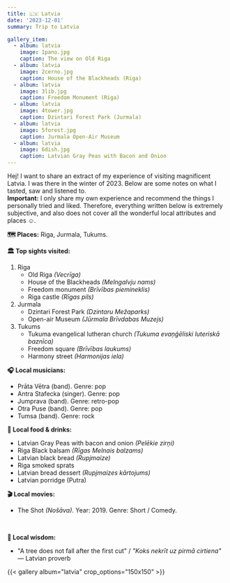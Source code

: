 ```yaml
---
title: 🇱🇻 Latvia 
date: '2023-12-01'
summary: Trip to Latvia

gallery_item:
  - album: latvia
    image: 1pano.jpg
    caption: The view on Old Riga
  - album: latvia
    image: 2cerno.jpg
    caption: House of the Blackheads (Riga)
  - album: latvia
    image: 3lib.jpg
    caption: Freedom Monument (Riga)
  - album: latvia
    image: 4tower.jpg
    caption: Dzintari Forest Park (Jurmala)
  - album: latvia
    image: 5forest.jpg
    caption: Jurmala Open-Air Museum
  - album: latvia
    image: 6dish.jpg
    caption: Latvian Gray Peas with Bacon and Onion
---
```

Hej! I want to share an extract of my experience of visiting magnificent Latvia. I was there in the winter of 2023. Below are some notes on what I tasted, saw and listened to.<br>
<b>Important:</b> I only share my own experience and recommend the things I personally tried and liked. Therefore, everything written below is extremely subjective, and also does not cover all the wonderful local attributes and places ☺️.

<b>🗺 Places:</b> Riga, Jurmala, Tukums.<br>

<b>🏛 Top sights visited: </b>
1. Riga
    - Old Riga <i>(Vecrīga)</i>
    - House of the Blackheads <i>(Melngalvju nams)</i>
    - Freedom monument <i>(Brīvības piemineklis)</i>
    - Riga castle <i>(Rīgas pils)</i>
2. Jurmala
    - Dzintari Forest Park <i>(Dzintaru Mežaparks)</i>
    - Open-air Museum <i>(Jūrmala Brīvdabas Muzejs)</i>
3. Tukums
    - Tukuma evangelical lutheran church <i>(Tukuma evaņģēliski luteriskā baznīca)</i>
    - Freedom square <i>(Brīvības laukums)</i>
    - Harmony street <i>(Harmonijas iela)</i>


<b>🎧 Local musicians: </b>
- Prāta Vētra (band). Genre: pop 
- Antra Stafecka (singer). Genre: pop
- Jumprava (band). Genre: retro-pop
- Otra Puse (band). Genre: pop
- Tumsa (band). Genre: rock


<b>🥘 Local food & drinks: </b>
- Latvian Gray Peas with bacon and onion <i>(Pelēkie zirņi)</i>
- Riga Black balsam <i>(Rīgas Melnais balzams)</i>
- Latvian black bread <i>(Rupjmaize)</i>
- Riga smoked sprats
- Latvian bread dessert <i>(Rupjmaizes kārtojums)</i>
- Latvian porridge (Putra)


<b>🎬 Local movies:</b>
- The Shot <i>(Nošāva)</i>. Year: 2019. Genre: Short / Comedy.
<br>

<b>🦉 Local wisdom:</b>
- "A tree does not fall after the first cut" / <i>"Koks nekrīt uz pirmā cirtiena"</i> — Latvian proverb

{{< gallery album="latvia" crop_options="150x150" >}}
   

